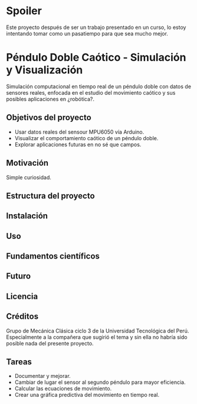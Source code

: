 # Spoiler
Este proyecto después de ser un trabajo presentado en un curso, lo estoy intentando tomar como un pasatiempo para que sea mucho mejor.
# Péndulo Doble Caótico - Simulación y Visualización
Simulación computacional en tiempo real de un péndulo doble con datos de sensores reales, enfocada en el estudio del movimiento caótico y sus posibles aplicaciones en ¿robótica?.
## Objetivos del proyecto
- Usar datos reales del sensour MPU6050 vía Arduino.
- Visualizar el comportamiento caótico de un péndulo doble.
- Explorar aplicaciones futuras en no sé que campos.
## Motivación
Simple curiosidad.
## Estructura del proyecto
## Instalación
## Uso
## Fundamentos científicos
## Futuro
## Licencia
## Créditos
Grupo de Mecánica Clásica ciclo 3 de la Universidad Tecnológica del Perú.
Especialmente a la compañera que sugirió el tema y sin ella no habría sido posible nada del presente proyecto.
## Tareas
- Documentar y mejorar.
- Cambiar de lugar el sensor al segundo péndulo para mayor eficiencia.
- Calcular las ecuaciones de movimiento.
- Crear una gráfica predictiva del movimiento en tiempo real.
